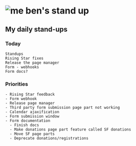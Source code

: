 # ![me](https://avatars2.githubusercontent.com/u/5232044?s=50&v=4) ben's stand up

## My daily stand-ups
 
### Today
    
    Standups
    Rising Star fixes
    Release the page manager
    Form - webhooks
    Form docs?

### Priorities
 
    - Rising Star feedback
    - Form webhook
    - Release page manager
    - Third party form submission page part not working
    - Calendar ajaxification
    - Form submission window
    - Form documentation
      - Finish docs
      - Make donations page part feature called SF donations
      - Move SF page parts
      - Deprecate donations/registrations
      
